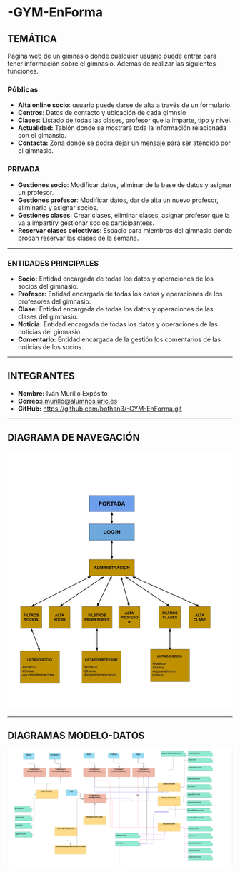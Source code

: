 # -GYM-EnForma

## TEMÁTICA


Página web de un gimnasio donde cualquier usuario puede entrar para tener información sobre el gimnasio. Además de realizar las siguientes funciones.


### Públicas


* **Alta online socio**: usuario puede darse de alta a través de un formulario.
* **Centros**: Datos de contacto y ubicación de cada gimnsio
* **Clases**: Listado de todas las clases, profesor que la imparte, tipo y nivel.
* **Actualidad:** Tablón donde se mostrará toda la información relacionada con el gimansio.
* **Contacta:** Zona donde se podra dejar un mensaje para ser atendido por el gimnasio.



### PRIVADA
* **Gestiones socio**: Modificar datos, eliminar de la base de datos y asignar un profesor.
* **Gestiones profesor**: Modificar datos, dar de alta un nuevo profesor, eliminarlo y asignar socios.
* **Gestiones clases**: Crear clases, eliminar clases, asignar profesor que la va a impartiry gestionar socios participantess.
* **Reservar clases colectivas**: Espacio para miembros del gimnasio donde prodan reservar las clases de la semana.


***

### ENTIDADES PRINCIPALES

* **Socio:** Entidad encargada de todas los datos y operaciones de los socios del gimnasio.
* **Profesor:** Entidad encargada de todas los datos y operaciones de los profesores del gimnasio.
* **Clase:** Entidad encargada de todas los datos y operaciones de las clases del gimnasio.
* **Noticia:** Entidad encargada de todas los datos y operaciones de las noticias del gimnasio.
* **Comentario:** Entidad encargada de la gestión los comentarios de las noticias de los socios.



***

## INTEGRANTES 

* **Nombre:** Iván Murillo Expósito
* **Correo:**<i.murillo@alumnos.urjc.es>
* **GitHub:** <https://github.com/bothan3/-GYM-EnForma.git>

***

## DIAGRAMA DE NAVEGACIÓN

![Fotos en imagenes](https://github.com/bothan3/-GYM-EnForma/blob/master/imagenes/mapaNavegacion.jpg)

***

## DIAGRAMAS MODELO-DATOS

![Fotos en imagenes](https://github.com/bothan3/-GYM-EnForma/blob/master/imagenes/modeDatos.png)



